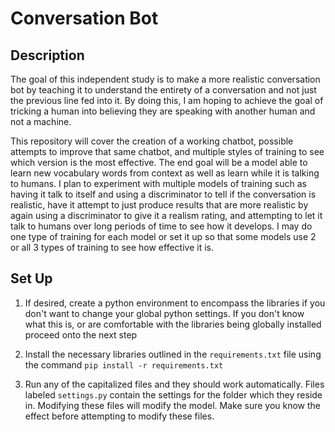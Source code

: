 # Conversation Bot

## Description

The goal of this independent study is to make a more realistic conversation bot by teaching it to understand the entirety of a conversation and not just the previous line fed into it. By doing this, I am hoping to achieve the goal of tricking a human into believing they are speaking with another human and not a machine.  
  
This repository will cover the creation of a working chatbot, possible attempts to improve that same chatbot, and multiple styles of training to see which version is the most effective. The end goal will be a model able to learn new vocabulary words from context as well as learn while it is talking to humans. I plan to experiment with multiple models of training such as having it talk to itself and using a discriminator to tell if the conversation is realistic, have it attempt to just produce results that are more realistic by again using a discriminator to give it a realism rating, and attempting to let it talk to humans over long periods of time to see how it develops. I may do one type of training for each model or set it up so that some models use 2 or all 3 types of training to see how effective it is.

## Set Up

1. If desired, create a python environment to encompass the libraries if you don't want to change your global python settings. If you don't know what this is, or are comfortable with the libraries being globally installed proceed onto the next step

2. Install the necessary libraries outlined in the `requirements.txt` file using the command `pip install -r requirements.txt`

3. Run any of the capitalized files and they should work automatically. Files labeled `settings.py` contain the settings for the folder which they reside in. Modifying these files will modify the model. Make sure you know the effect before attempting to modify these files.
